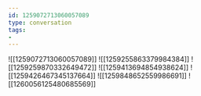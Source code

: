 ```yaml
---
id: 1259072713060057089
type: conversation
tags:
- 
---
```

![[1259072713060057089]]
![[1259255863379984384]]
![[1259259870332649472]]
![[1259413694854938624]]
![[1259426467345137664]]
![[1259848652559986691]]
![[1260056125480685569]]

